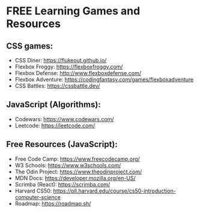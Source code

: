# FREE Learning Games and Resources

## CSS games:

- CSS Diner: https://flukeout.github.io/
- Flexbox Froggy: https://flexboxfroggy.com/
- Flexbox Defense: http://www.flexboxdefense.com/
- Flexbox Adventure: https://codingfantasy.com/games/flexboxadventure
- CSS Battles: https://cssbattle.dev/
 
## JavaScript (Algorithms):

- Codewars: https://www.codewars.com/
- Leetcode: https://leetcode.com/

## Free Resources (JavaScript):
- Free Code Camp: https://www.freecodecamp.org/
- W3 Schools: https://www.w3schools.com/
- The Odin Project: https://www.theodinproject.com/
- MDN Docs: https://developer.mozilla.org/en-US/
- Scrimba (React): https://scrimba.com/
- Harvard CS50: https://pll.harvard.edu/course/cs50-introduction-computer-science
- Roadmap: https://roadmap.sh/

